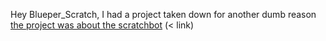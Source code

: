 Hey Blueper_Scratch, I had a project taken down for another dumb reason
[the project was about the scratchbot](https://scratch.mit.edu/projects/742052929) (< link)